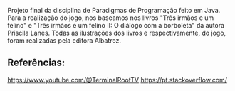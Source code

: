 Projeto final da disciplina de Paradigmas de Programação feito em Java. Para a realização do jogo, nos baseamos nos livros "Três irmãos e um felino" e "Três irmãos e um felino II: O diálogo com a borboleta" da autora Priscila Lanes. Todas as ilustrações dos livros e respectivamente, do jogo, foram realizadas pela editora Albatroz.

## Referências:
https://www.youtube.com/@TerminalRootTV 
https://pt.stackoverflow.com/
